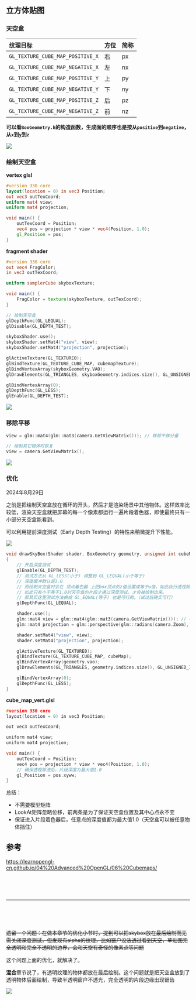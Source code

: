 ## 立方体贴图

### 天空盒

| 纹理目标                         | 方位 | 简称 |
| :------------------------------- | :--- | :--- |
| `GL_TEXTURE_CUBE_MAP_POSITIVE_X` | 右   | px   |
| `GL_TEXTURE_CUBE_MAP_NEGATIVE_X` | 左   | nx   |
| `GL_TEXTURE_CUBE_MAP_POSITIVE_Y` | 上   | py   |
| `GL_TEXTURE_CUBE_MAP_NEGATIVE_Y` | 下   | ny   |
| `GL_TEXTURE_CUBE_MAP_POSITIVE_Z` | 后   | pz   |
| `GL_TEXTURE_CUBE_MAP_NEGATIVE_Z` | 前   | nz   |

**可以看`BoxGeometry.h`的构造函数，生成面的顺序也是按从`positive`到`negative`，从`x`到`y`到`z`**

![](img/1.png)

### 绘制天空盒

**vertex glsl**

```glsl
#version 330 core
layout(location = 0) in vec3 Position;
out vec3 outTexCoord;
uniform mat4 view;
uniform mat4 projection;

void main() {
	outTexCoord = Position;
	vec4 pos = projection * view * vec4(Position, 1.0);
	gl_Position = pos;
}
```

**fragment shader**

```glsl
#version 330 core
out vec4 FragColor;
in vec3 outTexCoord;

uniform samplerCube skyboxTexture;

void main() {
    FragColor = texture(skyboxTexture, outTexCoord);
}
```

```c++
// 绘制天空盒
glDepthFunc(GL_LEQUAL);
glDisable(GL_DEPTH_TEST);

skyboxShader.use();
skyboxShader.setMat4("view", view);
skyboxShader.setMat4("projection", projection);

glActiveTexture(GL_TEXTURE0);
glBindTexture(GL_TEXTURE_CUBE_MAP, cubemapTexture);
glBindVertexArray(skyboxGeometry.VAO);
glDrawElements(GL_TRIANGLES, skyboxGeometry.indices.size(), GL_UNSIGNED_INT, 0);

glBindVertexArray(0);
glDepthFunc(GL_LESS);
glEnable(GL_DEPTH_TEST);
```

![](img/2.png)

### 移除平移

```c++
view = glm::mat4(glm::mat3(camera.GetViewMatrix())); // 移除平移分量

// 绘制其它物体时恢复
view = camera.GetViewMatrix();
```

![](img/3.png)


### 优化

2024年8月29日

之前是把绘制天空盒放在循环的开头，然后才是渲染场景中其他物体。这样效率比较低，渲染天空盒就把屏幕的每一个像素都运行一遍片段着色器，即使最终只有一小部分天空盒能看到。

可以利用提前深度测试（Early Depth Testing）的特性来稍微提升下性能。

![](img/6.png)

```cpp
void drawSkyBox(Shader shader, BoxGeometry geometry, unsigned int cubeMap)
{
	// 开启深度测试
    glEnable(GL_DEPTH_TEST);
	// 测试方法从 GL_LESS(小于) 调整到 GL_LEQUAL(小于等于)
	// 深度缓冲默认是1.0
	// 而绘制天空盒时会在 顶点着色器 上把box顶点的z值设置成等于w值，如此执行透视除法(x/w, y/w, z/w)后，顶点的z值就等于1.0了。
	// 如此只有小于等于1.0时天空盒的片段才通过深度测试，才会被绘制出来。
	// 那其实这里测试方法换成 GL_EQUAL(等于) 也是可行的。（试过后确实可行）
    glDepthFunc(GL_LEQUAL);

    shader.use();
    glm::mat4 view = glm::mat4(glm::mat3(camera.GetViewMatrix())); // 移除平移分量
    glm::mat4 projection = glm::perspective(glm::radians(camera.Zoom), (float)SCREEN_WIDTH / (float)SCREEN_HEIGHT, 0.1f, 100.0f);

    shader.setMat4("view", view);
    shader.setMat4("projection", projection);

    glActiveTexture(GL_TEXTURE0);
    glBindTexture(GL_TEXTURE_CUBE_MAP, cubeMap);
    glBindVertexArray(geometry.vao);
    glDrawElements(GL_TRIANGLES, geometry.indices.size(), GL_UNSIGNED_INT, 0);

    glBindVertexArray(0);
    glDepthFunc(GL_LESS);
}
```

**cube_map_vert.glsl**

```cpp
#version 330 core
layout(location = 0) in vec3 Position;

out vec3 outTexCoord;

uniform mat4 view;
uniform mat4 projection;

void main() {
	outTexCoord = Position;
	vec4 pos = projection * view * vec4(Position, 1.0);
	// 确保透视除法后，片段深度为最大值1.0
	gl_Position = pos.xyww;
}
```

总结：

-	不需要模型矩阵
-	LookAt矩阵忽略位移，前两条是为了保证天空盒位置及其中心点永不变
-	保证进入片段着色器后，任意点的深度值都为最大值1.0（天空盒可以被任意物体挡住）

## 参考

https://learnopengl-cn.github.io/04%20Advanced%20OpenGL/06%20Cubemaps/

<br>
<br>
<br>


-----

<br>
<br>
<br>

~~遗留一个问题：在做本章节的优化小节时，提到可以把skybox放在最后绘制而无需关闭深度测试，但发现有alpha的纹理，比如窗户没法透过看到天空，草贴图完全透明和完全不透明的边界，会和天空有奇怪的像素点等问题~~

这个问题上面的优化，就解决了。

**混合**章节说了，有透明纹理的物体都放在最后绘制。这个问题就是把天空盒放到了透明物体后面绘制，导致半透明窗户不透光，完全透明的片段边缘出现锯齿

![](img/4.png)
